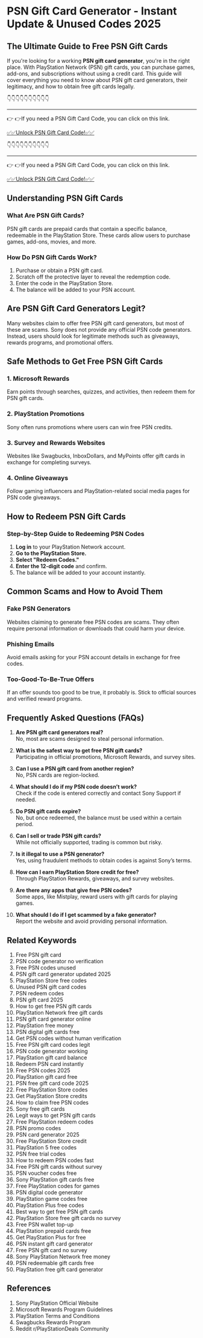 # **PSN Gift Card Generator - Instant Update & Unused Codes 2025**

## **The Ultimate Guide to Free PSN Gift Cards**

If you're looking for a working **PSN gift card generator**, you're in the right place. With PlayStation Network (PSN) gift cards, you can purchase games, add-ons, and subscriptions without using a credit card. This guide will cover everything you need to know about PSN gift card generators, their legitimacy, and how to obtain free gift cards legally.

👇👇👇👇👇👇👇👇👇👇

---

👉 👉If you need a PSN Gift Card Code, you can click on this link.

[✅✅Unlock PSN Gift Card Code!✅✅ ](https://therewardgate.com/free-psn/)

👇👇👇👇👇👇👇👇👇👇

---

👉 👉If you need a PSN Gift Card Code, you can click on this link.

[✅✅Unlock PSN Gift Card Code!✅✅ ](https://therewardgate.com/free-psn/)

## **Understanding PSN Gift Cards**

### **What Are PSN Gift Cards?**

PSN gift cards are prepaid cards that contain a specific balance, redeemable in the PlayStation Store. These cards allow users to purchase games, add-ons, movies, and more.

### **How Do PSN Gift Cards Work?**

1. Purchase or obtain a PSN gift card.
2. Scratch off the protective layer to reveal the redemption code.
3. Enter the code in the PlayStation Store.
4. The balance will be added to your PSN account.

## **Are PSN Gift Card Generators Legit?**

Many websites claim to offer free PSN gift card generators, but most of these are scams. Sony does not provide any official PSN code generators. Instead, users should look for legitimate methods such as giveaways, rewards programs, and promotional offers.

## **Safe Methods to Get Free PSN Gift Cards**

### **1. Microsoft Rewards**
Earn points through searches, quizzes, and activities, then redeem them for PSN gift cards.

### **2. PlayStation Promotions**
Sony often runs promotions where users can win free PSN credits.

### **3. Survey and Rewards Websites**
Websites like Swagbucks, InboxDollars, and MyPoints offer gift cards in exchange for completing surveys.

### **4. Online Giveaways**
Follow gaming influencers and PlayStation-related social media pages for PSN code giveaways.

## **How to Redeem PSN Gift Cards**

### **Step-by-Step Guide to Redeeming PSN Codes**

1. **Log in** to your PlayStation Network account.
2. **Go to the PlayStation Store.**
3. **Select "Redeem Codes."**
4. **Enter the 12-digit code** and confirm.
5. The balance will be added to your account instantly.

## **Common Scams and How to Avoid Them**

### **Fake PSN Generators**
Websites claiming to generate free PSN codes are scams. They often require personal information or downloads that could harm your device.

### **Phishing Emails**
Avoid emails asking for your PSN account details in exchange for free codes.

### **Too-Good-To-Be-True Offers**
If an offer sounds too good to be true, it probably is. Stick to official sources and verified reward programs.

## **Frequently Asked Questions (FAQs)**

1. **Are PSN gift card generators real?**  
   No, most are scams designed to steal personal information.

2. **What is the safest way to get free PSN gift cards?**  
   Participating in official promotions, Microsoft Rewards, and survey sites.

3. **Can I use a PSN gift card from another region?**  
   No, PSN cards are region-locked.

4. **What should I do if my PSN code doesn’t work?**  
   Check if the code is entered correctly and contact Sony Support if needed.

5. **Do PSN gift cards expire?**  
   No, but once redeemed, the balance must be used within a certain period.

6. **Can I sell or trade PSN gift cards?**  
   While not officially supported, trading is common but risky.

7. **Is it illegal to use a PSN generator?**  
   Yes, using fraudulent methods to obtain codes is against Sony’s terms.

8. **How can I earn PlayStation Store credit for free?**  
   Through PlayStation Rewards, giveaways, and survey websites.

9. **Are there any apps that give free PSN codes?**  
   Some apps, like Mistplay, reward users with gift cards for playing games.

10. **What should I do if I get scammed by a fake generator?**  
    Report the website and avoid providing personal information.

## **Related Keywords**

1. Free PSN gift card
2. PSN code generator no verification
3. Free PSN codes unused
4. PSN gift card generator updated 2025
5. PlayStation Store free codes
6. Unused PSN gift card codes
7. PSN redeem codes
8. PSN gift card 2025
9. How to get free PSN gift cards
10. PlayStation Network free gift cards
11. PSN gift card generator online
12. PlayStation free money
13. PSN digital gift cards free
14. Get PSN codes without human verification
15. Free PSN gift card codes legit
16. PSN code generator working
17. PlayStation gift card balance
18. Redeem PSN card instantly
19. Free PSN codes 2025
20. PlayStation gift card free
21. PSN free gift card code 2025
22. Free PlayStation Store codes
23. Get PlayStation Store credits
24. How to claim free PSN codes
25. Sony free gift cards
26. Legit ways to get PSN gift cards
27. Free PlayStation redeem codes
28. PSN promo codes
29. PSN card generator 2025
30. Free PlayStation Store credit
31. PlayStation 5 free codes
32. PSN free trial codes
33. How to redeem PSN codes fast
34. Free PSN gift cards without survey
35. PSN voucher codes free
36. Sony PlayStation gift cards free
37. Free PlayStation codes for games
38. PSN digital code generator
39. PlayStation game codes free
40. PlayStation Plus free codes
41. Best way to get free PSN gift cards
42. PlayStation Store free gift cards no survey
43. Free PSN wallet top-up
44. PlayStation prepaid cards free
45. Get PlayStation Plus for free
46. PSN instant gift card generator
47. Free PSN gift card no survey
48. Sony PlayStation Network free money
49. PSN redeemable gift cards free
50. PlayStation free gift card generator

## **References**

1. Sony PlayStation Official Website
2. Microsoft Rewards Program Guidelines
3. PlayStation Terms and Conditions
4. Swagbucks Rewards Program
5. Reddit r/PlayStationDeals Community

